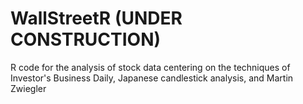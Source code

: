 # WallStreetR (UNDER CONSTRUCTION)
R code for the analysis of stock data centering on the techniques of Investor's Business Daily, Japanese candlestick analysis, and Martin Zwiegler
